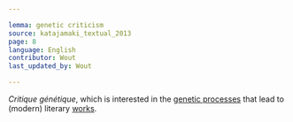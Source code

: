 ```yaml
---

lemma: genetic criticism
source: katajamaki_textual_2013
page: 8
language: English
contributor: Wout
last_updated_by: Wout

---
```


_Critique génétique_, which is interested in the [genetic processes](writingProcess.html) that lead to (modern) literary [works](work.html).
